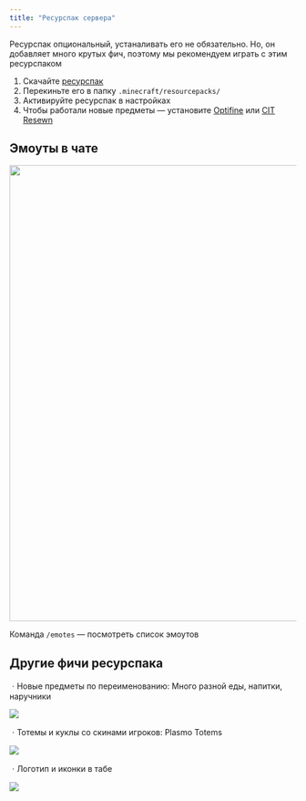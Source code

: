 ```yaml
---
title: "Ресурспак сервера"
---
```


Ресурспак опциональный, устаналивать его не обязательно. Но, он добавляет много крутых фич, поэтому мы рекомендуем играть с этим ресурспаком

1. Скачайте [ресурспак](https://github.com/plasmoapp/plasmo-rp-wiki/raw/main/assets/resources/PlasmoPack.zip)
2. Перекиньте его в папку `.minecraft/resourcepacks/`
3. Активируйте ресурспак в настройках
4. Чтобы работали новые предметы — установите [Optifine](https://optifine.net/home) или [CIT Resewn](https://www.curseforge.com/minecraft/mc-mods/cit-resewn)

## Эмоуты в чате

<img src="https://github.com/plasmoapp/plasmo-rp-wiki/blob/main/assets/resources/emotes.webp?raw=true" style="width: 800px"/>

Команда `/emotes` — посмотреть список эмоутов

## Другие фичи ресурспака

ㆍНовые предметы по переименованию: Много разной еды, напитки, наручники

<img src="https://i.imgur.com/VthY0HC.png"/>

ㆍТотемы и куклы со скинами игроков: Plasmo Totems

<img src="https://i.imgur.com/CUxe1zs.png"/>

ㆍЛоготип и иконки в табе

<img src="https://i.imgur.com/VFmu72O.png"/>
